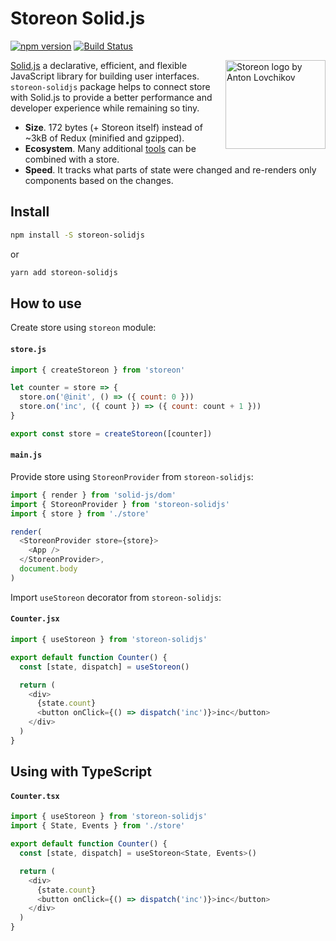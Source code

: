 # Storeon Solid.js

[![npm version](https://badge.fury.io/js/storeon-solidjs.svg)](https://www.npmjs.com/package/storeon-solidjs)
[![Build Status](https://travis-ci.org/distolma/storeon-solidjs.svg?branch=master)](https://travis-ci.org/distolma/storeon-solidjs)

<img src="https://storeon.github.io/storeon/logo.svg" align="right" alt="Storeon logo by Anton Lovchikov" width="160" height="142">

[Solid.js] a declarative, efficient, and flexible JavaScript library for building user interfaces. `storeon-solidjs` package helps to connect store with Solid.js to provide a better performance and developer experience while remaining so tiny.

- **Size**. 172 bytes (+ Storeon itself) instead of ~3kB of Redux (minified and gzipped).
- **Ecosystem**. Many additional [tools] can be combined with a store.
- **Speed**. It tracks what parts of state were changed and re-renders only components based on the changes.

[storeon]: https://github.com/storeon/storeon
[tools]: https://github.com/storeon/storeon#tools
[solid.js]: https://github.com/ryansolid/solid
[size limit]: https://github.com/ai/size-limit
[article]: https://evilmartians.com/chronicles/storeon-redux-in-173-bytes

## Install
```sh
npm install -S storeon-solidjs
```
or
```sh
yarn add storeon-solidjs
```
## How to use

Create store using `storeon` module:

#### `store.js`

```javascript
import { createStoreon } from 'storeon'

let counter = store => {
  store.on('@init', () => ({ count: 0 }))
  store.on('inc', ({ count }) => ({ count: count + 1 }))
}

export const store = createStoreon([counter])
```

#### `main.js`

Provide store using `StoreonProvider` from `storeon-solidjs`:

```js
import { render } from 'solid-js/dom'
import { StoreonProvider } from 'storeon-solidjs'
import { store } from './store'

render(
  <StoreonProvider store={store}>
    <App />
  </StoreonProvider>,
  document.body
)
```

Import `useStoreon` decorator from `storeon-solidjs`:

#### `Counter.jsx`

```js
import { useStoreon } from 'storeon-solidjs'

export default function Counter() {
  const [state, dispatch] = useStoreon()

  return (
    <div>
      {state.count}
      <button onClick={() => dispatch('inc')}>inc</button>
    </div>
  )
}
```

## Using with TypeScript

#### `Counter.tsx`

```js
import { useStoreon } from 'storeon-solidjs'
import { State, Events } from './store'

export default function Counter() {
  const [state, dispatch] = useStoreon<State, Events>()

  return (
    <div>
      {state.count}
      <button onClick={() => dispatch('inc')}>inc</button>
    </div>
  )
}
```